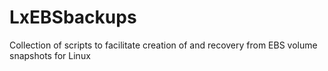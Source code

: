 # LxEBSbackups
Collection of scripts to facilitate creation of and recovery from EBS volume snapshots for Linux
